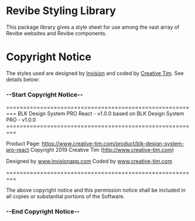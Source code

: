 # Revibe Styling Library
This package library gives a style sheet for use among the vast array of Revibe websites and Revibe components.

# Copyright Notice
The styles used are designed by [Invision](https://www.invision.com) and coded by [Creative Tim](https://www.creative-tim.com). See details below:

### --Start Copyright Notice--

  =========================================================
  BLK Design System PRO React - v1.0.0 based on BLK Design System PRO - v1.0.0
  \=========================================================

  Product Page: https://www.creative-tim.com/product/blk-design-system-pro-react
  Copyright 2019 Creative Tim (http://www.creative-tim.com)

  Designed by www.invisionapp.com Coded by www.creative-tim.com

  =========================================================

  The above copyright notice and this permission notice shall be included in all copies or substantial portions of the Software.

### --End Copyright Notice--